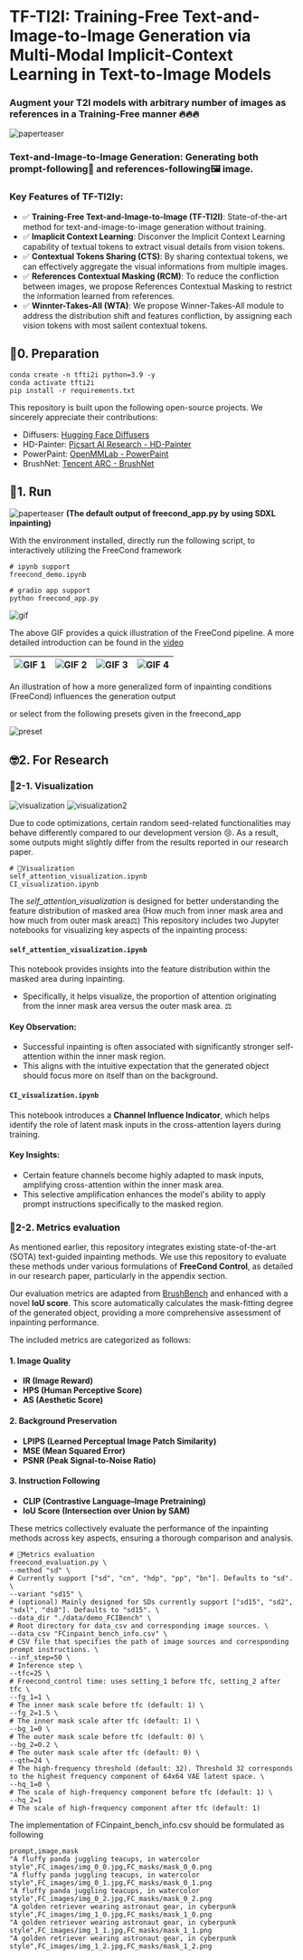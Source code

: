 # TF-TI2I: Training-Free Text-and-Image-to-Image Generation via Multi-Modal Implicit-Context Learning in Text-to-Image Models

### Augment your T2I models with arbitrary number of images as references in a Training-Free manner 🔥🔥🔥

![paperteaser](./demo_out/paper_teaser.jpg)
### Text-and-Image-to-Image Generation: Generating both prompt-following📃 and references-following🖼️ image.
### Key Features of TF-TI2Iy:
* ✅ **Training-Free Text-and-Image-to-Image (TF-TI2I)**: State-of-the-art method for text-and-image-to-image generation without training. 
* ✅ **Imaplicit Context Learning**: Disconver the Implicit Context Learning capability of textual tokens to extract visual details from vision tokens. 
* ✅ **Contextual Tokens Sharing (CTS)**: By sharing contextual tokens, we can effectively aggregate the visual informations from multiple images.
* ✅ **References Contextual Masking (RCM)**: To reduce the confliction between images, we propose References Contextual Masking to restrict the information learned from references.
* ✅ **Winnter-Takes-All (WTA)**: We propose Winner-Takes-All module to address the distribution shift and features confliction, by assigning each vision tokens with most sailent contextual tokens.
## 🦦0. Preparation
```
conda create -n tfti2i python=3.9 -y
conda activate tfti2i
pip install -r requirements.txt
```
This repository is built upon the following open-source projects. We sincerely appreciate their contributions:

* Diffusers: [Hugging Face Diffusers](https://github.com/huggingface/diffusers)
* HD-Painter: [Picsart AI Research - HD-Painter](https://github.com/Picsart-AI-Research/HD-Painter)
* PowerPaint: [OpenMMLab - PowerPaint](https://github.com/open-mmlab/PowerPaint)
* BrushNet: [Tencent ARC - BrushNet](https://github.com/TencentARC/BrushNet)
## 🐾1. Run
![paperteaser](./demo_out/github_teaser.jpg)
**(The default output of freecond_app.py by using SDXL inpainting)**

With the environment installed, directly run the following script, to interactively utilizing the FreeCond framework
```
# ipynb support
freecond_demo.ipynb
```
```
# gradio app support
python freecond_app.py
```
![gif](./freecond_demo.gif)

The above GIF provides a quick illustration of the FreeCond pipeline. A more detailed introduction can be found in the [video](./FreeCondDemo_video.mp4)


| ![GIF 1](./demo_data/corgi_input_256.gif) | ![GIF 2](./demo_data/corgi_fg_256.gif) | ![GIF 3](./demo_data/corgi_bg_256.gif) | ![GIF 4](./demo_data/corgi_fq_256.gif) |
|---------------------------------------|---------------------------------------|---------------------------------------|---------------------------------------|

An illustration of how a more generalized form of inpainting conditions (FreeCond) influences the generation output


or select from the following presets given in the freecond_app


![preset](./demo_out/preset.png)
## 🤓2. For Research
### 👀2-1. Visualization
![visualization](./demo_out/self_attn_multi.png)
![visualization2](./demo_out/CI_visualization.png)

Due to code optimizations, certain random seed-related functionalities may behave differently compared to our development version 😢. As a result, some outputs might slightly differ from the results reported in our research paper.
```
# 👀Visualization
self_attention_visualization.ipynb
CI_visualization.ipynb
```
The *self_attention_visualization* is designed for better understanding the feature distribution of masked area (How much from inner mask area and how much from outer mask area⚖️)
This repository includes two Jupyter notebooks for visualizing key aspects of the inpainting process:

#### `self_attention_visualization.ipynb`
This notebook provides insights into the feature distribution within the masked area during inpainting.
- Specifically, it helps visualize, the proportion of attention originating from the inner mask area versus the outer mask area. ⚖️

#### Key Observation:
- Successful inpainting is often associated with significantly stronger self-attention within the inner mask region.
- This aligns with the intuitive expectation that the generated object should focus more on itself than on the background.

#### `CI_visualization.ipynb`
This notebook introduces a **Channel Influence Indicator**, which helps identify the role of latent mask inputs in the cross-attention layers during training.

#### Key Insights:
- Certain feature channels become highly adapted to mask inputs, amplifying cross-attention within the inner mask area.
- This selective amplification enhances the model's ability to apply prompt instructions specifically to the masked region.

### 📏2-2. Metrics evaluation
As mentioned earlier, this repository integrates existing state-of-the-art (SOTA) text-guided inpainting methods. We use this repository to evaluate these methods under various formulations of **FreeCond Control**, as detailed in our research paper, particularly in the appendix section.

Our evaluation metrics are adapted from [BrushBench](https://github.com/TencentARC/BrushNet) and enhanced with a novel **IoU score**. This score automatically calculates the mask-fitting degree of the generated object, providing a more comprehensive assessment of inpainting performance.

The included metrics are categorized as follows:

#### 1. **Image Quality**
- **IR (Image Reward)**  
- **HPS (Human Perceptive Score)**  
- **AS (Aesthetic Score)**  

#### 2. **Background Preservation**
- **LPIPS (Learned Perceptual Image Patch Similarity)**  
- **MSE (Mean Squared Error)**  
- **PSNR (Peak Signal-to-Noise Ratio)**  

#### 3. **Instruction Following**
- **CLIP (Contrastive Language–Image Pretraining)**  
- **IoU Score (Intersection over Union by SAM)**  

These metrics collectively evaluate the performance of the inpainting methods across key aspects, ensuring a thorough comparison and analysis.
```
# 📏Metrics evaluation
freecond_evaluation.py \
--method "sd" \
# Currently support ["sd", "cn", "hdp", "pp", "bn"]. Defaults to "sd". \
--variant "sd15" \
# (optional) Mainly designed for SDs currently support ["sd15", "sd2", "sdxl", "ds8"]. Defaults to "sd15". \
--data_dir "./data/demo_FCIBench" \
# Root directory for data_csv and corresponding image sources. \
--data_csv "FCinpaint_bench_info.csv" \
# CSV file that specifies the path of image sources and corresponding prompt instructions. \
--inf_step=50 \
# Inference step \
--tfc=25 \
# Freecond_control time: uses setting_1 before tfc, setting_2 after tfc \
--fg_1=1 \
# The inner mask scale before tfc (default: 1) \
--fg_2=1.5 \
# The inner mask scale after tfc (default: 1) \
--bg_1=0 \
# The outer mask scale before tfc (default: 0) \
--bg_2=0.2 \
# The outer mask scale after tfc (default: 0) \
--qth=24 \
# The high-frequency threshold (default: 32). Threshold 32 corresponds to the highest frequency component of 64x64 VAE latent space. \
--hq_1=0 \
# The scale of high-frequency component before tfc (default: 1) \
--hq_2=1
# The scale of high-frequency component after tfc (default: 1)
```
The implementation of FCinpaint_bench_info.csv should be formulated as following
```
prompt,image,mask
"A fluffy panda juggling teacups, in watercolor style",FC_images/img_0_0.jpg,FC_masks/mask_0_0.png
"A fluffy panda juggling teacups, in watercolor style",FC_images/img_0_1.jpg,FC_masks/mask_0_1.png
"A fluffy panda juggling teacups, in watercolor style",FC_images/img_0_2.jpg,FC_masks/mask_0_2.png
"A golden retriever wearing astronaut gear, in cyberpunk style",FC_images/img_1_0.jpg,FC_masks/mask_1_0.png
"A golden retriever wearing astronaut gear, in cyberpunk style",FC_images/img_1_1.jpg,FC_masks/mask_1_1.png
"A golden retriever wearing astronaut gear, in cyberpunk style",FC_images/img_1_2.jpg,FC_masks/mask_1_2.png
```
